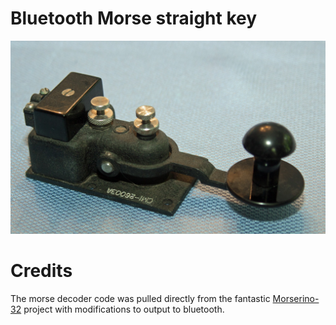 # Bluetooth Morse straight key

![image of morse straight key](./cte26003a.jpg)


# Credits

The morse decoder code was pulled directly from the fantastic [Morserino-32](https://github.com/oe1wkl/Morserino-32/) project with modifications to output to bluetooth.